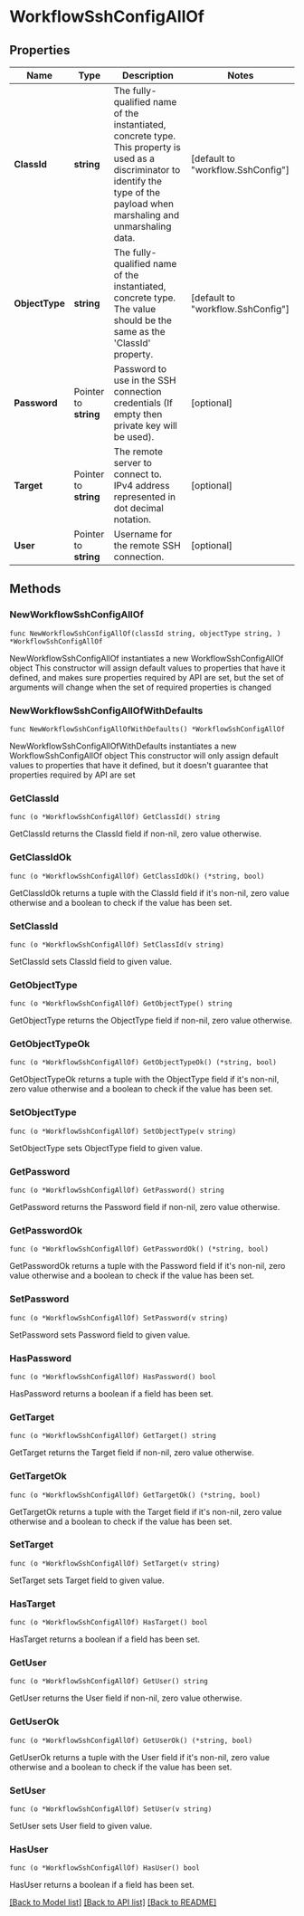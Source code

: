 # WorkflowSshConfigAllOf

## Properties

Name | Type | Description | Notes
------------ | ------------- | ------------- | -------------
**ClassId** | **string** | The fully-qualified name of the instantiated, concrete type. This property is used as a discriminator to identify the type of the payload when marshaling and unmarshaling data. | [default to "workflow.SshConfig"]
**ObjectType** | **string** | The fully-qualified name of the instantiated, concrete type. The value should be the same as the &#39;ClassId&#39; property. | [default to "workflow.SshConfig"]
**Password** | Pointer to **string** | Password to use in the SSH connection credentials (If empty then private key will be used). | [optional] 
**Target** | Pointer to **string** | The remote server to connect to. IPv4 address represented in dot decimal notation. | [optional] 
**User** | Pointer to **string** | Username for the remote SSH connection. | [optional] 

## Methods

### NewWorkflowSshConfigAllOf

`func NewWorkflowSshConfigAllOf(classId string, objectType string, ) *WorkflowSshConfigAllOf`

NewWorkflowSshConfigAllOf instantiates a new WorkflowSshConfigAllOf object
This constructor will assign default values to properties that have it defined,
and makes sure properties required by API are set, but the set of arguments
will change when the set of required properties is changed

### NewWorkflowSshConfigAllOfWithDefaults

`func NewWorkflowSshConfigAllOfWithDefaults() *WorkflowSshConfigAllOf`

NewWorkflowSshConfigAllOfWithDefaults instantiates a new WorkflowSshConfigAllOf object
This constructor will only assign default values to properties that have it defined,
but it doesn't guarantee that properties required by API are set

### GetClassId

`func (o *WorkflowSshConfigAllOf) GetClassId() string`

GetClassId returns the ClassId field if non-nil, zero value otherwise.

### GetClassIdOk

`func (o *WorkflowSshConfigAllOf) GetClassIdOk() (*string, bool)`

GetClassIdOk returns a tuple with the ClassId field if it's non-nil, zero value otherwise
and a boolean to check if the value has been set.

### SetClassId

`func (o *WorkflowSshConfigAllOf) SetClassId(v string)`

SetClassId sets ClassId field to given value.


### GetObjectType

`func (o *WorkflowSshConfigAllOf) GetObjectType() string`

GetObjectType returns the ObjectType field if non-nil, zero value otherwise.

### GetObjectTypeOk

`func (o *WorkflowSshConfigAllOf) GetObjectTypeOk() (*string, bool)`

GetObjectTypeOk returns a tuple with the ObjectType field if it's non-nil, zero value otherwise
and a boolean to check if the value has been set.

### SetObjectType

`func (o *WorkflowSshConfigAllOf) SetObjectType(v string)`

SetObjectType sets ObjectType field to given value.


### GetPassword

`func (o *WorkflowSshConfigAllOf) GetPassword() string`

GetPassword returns the Password field if non-nil, zero value otherwise.

### GetPasswordOk

`func (o *WorkflowSshConfigAllOf) GetPasswordOk() (*string, bool)`

GetPasswordOk returns a tuple with the Password field if it's non-nil, zero value otherwise
and a boolean to check if the value has been set.

### SetPassword

`func (o *WorkflowSshConfigAllOf) SetPassword(v string)`

SetPassword sets Password field to given value.

### HasPassword

`func (o *WorkflowSshConfigAllOf) HasPassword() bool`

HasPassword returns a boolean if a field has been set.

### GetTarget

`func (o *WorkflowSshConfigAllOf) GetTarget() string`

GetTarget returns the Target field if non-nil, zero value otherwise.

### GetTargetOk

`func (o *WorkflowSshConfigAllOf) GetTargetOk() (*string, bool)`

GetTargetOk returns a tuple with the Target field if it's non-nil, zero value otherwise
and a boolean to check if the value has been set.

### SetTarget

`func (o *WorkflowSshConfigAllOf) SetTarget(v string)`

SetTarget sets Target field to given value.

### HasTarget

`func (o *WorkflowSshConfigAllOf) HasTarget() bool`

HasTarget returns a boolean if a field has been set.

### GetUser

`func (o *WorkflowSshConfigAllOf) GetUser() string`

GetUser returns the User field if non-nil, zero value otherwise.

### GetUserOk

`func (o *WorkflowSshConfigAllOf) GetUserOk() (*string, bool)`

GetUserOk returns a tuple with the User field if it's non-nil, zero value otherwise
and a boolean to check if the value has been set.

### SetUser

`func (o *WorkflowSshConfigAllOf) SetUser(v string)`

SetUser sets User field to given value.

### HasUser

`func (o *WorkflowSshConfigAllOf) HasUser() bool`

HasUser returns a boolean if a field has been set.


[[Back to Model list]](../README.md#documentation-for-models) [[Back to API list]](../README.md#documentation-for-api-endpoints) [[Back to README]](../README.md)


